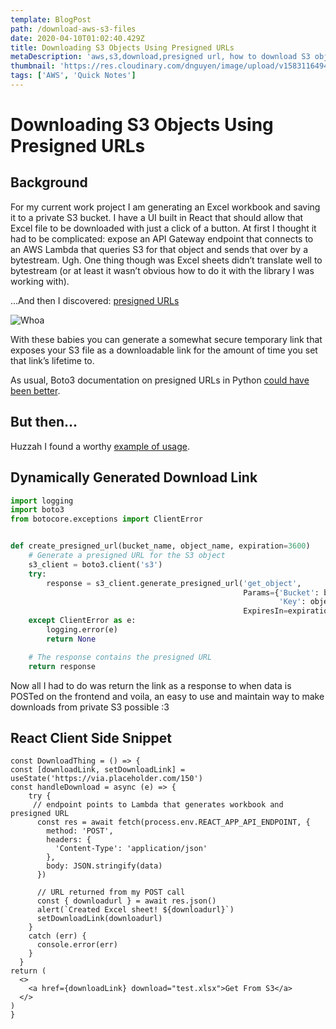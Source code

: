 ```yaml
---
template: BlogPost
path: /download-aws-s3-files
date: 2020-04-10T01:02:40.429Z
title: Downloading S3 Objects Using Presigned URLs
metaDescription: 'aws,s3,download,presigned url, how to download S3 object, AWS S3 download'
thumbnail: 'https://res.cloudinary.com/dnguyen/image/upload/v1583116494/blog/folders_squarespace-cdn_h2bu35.jpg'
tags: ['AWS', 'Quick Notes']
---
```

# Downloading S3 Objects Using Presigned URLs

## Background

For my current work project I am generating an Excel workbook and saving it to a private S3 bucket. I have a UI built in React that should allow that Excel file to be downloaded with just a click of a button. At first I thought it had to be complicated: expose an API Gateway endpoint that connects to an AWS Lambda that queries S3 for that object and sends that over by a bytestream. Ugh. One thing though was Excel sheets didn’t translate well to bytestream (or at least it wasn’t obvious how to do it with the library I was working with).

…And then I discovered:
[presigned URLs](https://docs.aws.amazon.com/AmazonS3/latest/dev/ShareObjectPreSignedURL.html)

![Whoa](https://media.giphy.com/media/PoBDmG9EUpPhu/giphy.gif)

With these babies you can generate a somewhat secure temporary link that exposes your S3 file as a downloadable link for the amount of time you set that link’s lifetime to.

As usual, Boto3 documentation on presigned URLs in Python [could have been better](https://boto3.amazonaws.com/v1/documentation/api/latest/reference/services/s3.html#S3.Client.generate_presigned_url).

## But then... 
Huzzah I found a worthy [example of usage](https://boto3.amazonaws.com/v1/documentation/api/latest/guide/s3-presigned-urls.html).

## Dynamically Generated Download Link

```python
import logging
import boto3
from botocore.exceptions import ClientError


def create_presigned_url(bucket_name, object_name, expiration=3600)
    # Generate a presigned URL for the S3 object
    s3_client = boto3.client('s3')
    try:
        response = s3_client.generate_presigned_url('get_object',
                                                    Params={'Bucket': bucket_name,
                                                            'Key': object_name},
                                                    ExpiresIn=expiration)
    except ClientError as e:
        logging.error(e)
        return None

    # The response contains the presigned URL
    return response
```

Now all I had to do was return the link as a response to when data is POSTed on the frontend and voila, an easy to use and maintain way to make downloads from private S3 possible :3

## React Client Side Snippet

```react
const DownloadThing = () => {
const [downloadLink, setDownloadLink] = useState('https://via.placeholder.com/150')
const handleDownload = async (e) => {
    try {
     // endpoint points to Lambda that generates workbook and presigned URL
      const res = await fetch(process.env.REACT_APP_API_ENDPOINT, {
        method: 'POST',
        headers: {
          'Content-Type': 'application/json'
        },
        body: JSON.stringify(data)
      })

      // URL returned from my POST call
      const { downloadurl } = await res.json()
      alert(`Created Excel sheet! ${downloadurl}`)
      setDownloadLink(downloadurl)
    }
    catch (err) {
      console.error(err)
    }
  }
return (
  <>
    <a href={downloadLink} download="test.xlsx">Get From S3</a>
  </>
)
} 
```
